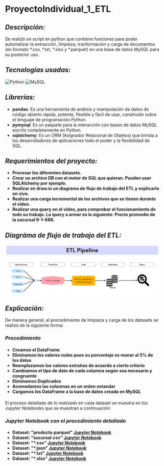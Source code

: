 # ProyectoIndividual_1_ETL

## _Descripción:_
Se realizó un script en python que contiene funciones para poder automatizar la extracción, limpieza, tranformación y carga de documentos (en formato *.csv, *.txt, *.xlsx y *.parquet) en una base de datos MySQL para su posterior uso.

## _Tecnologías usadas:_
![Python](https://img.shields.io/badge/Python-FFD43B?style=for-the-badge&logo=python&logoColor=blue)
![MySQL](https://img.shields.io/badge/MySQL-005C84?style=for-the-badge&logo=mysql&logoColor=white)

## _Librerías:_
<ul>
    <li><strong>pandas</strong>: Es una herramienta de análisis y manipulación de datos de código abierto rápida, potente, flexible y fácil de usar, construido sobre el lenguaje de programación Python.</li>
    <li><strong>pymysql</strong>: Es un paquete para la interacción con bases de datos MySQL escrito completamente en Python.</li>
    <li><strong>sqlalchemy</strong>: Es un ORM (Asignador Relacional de Objetos) que brinda a los desarrolladores de aplicaciones todo el poder y la flexibilidad de SQL.</li>
</ul>

## _Requerimientos del proyecto:_
<ul>
  <li><strong>Procesar los diferentes datasets.</strong></li>
  <li><strong>Crear un archivo DB con el motor de SQL que quieran. Pueden usar SQLAlchemy por ejemplo.</strong></li>
  <li><strong>Realizar en draw.io un diagrama de flujo de trabajo del ETL y explicarlo en vivo.</strong></li>
  <li><strong>Realizar una carga incremental de los archivos que se tienen durante el video.</strong></li>
  <li><strong>Realizar una query en el video, para comprobar el funcionamiento de todo su trabajo. La query a armar es la siguiente: Precio promedio de la sucursal 9-1-688.</strong></li>
</ul>

## _Diagráma de flujo de trabajo del ETL:_
<img src="/src_/DiagramaFlujo_ETL.png">

## _Explicación:_
De manera general, el procedimiento de limpieza y carga de los datasets se realizó de la siguiente forma:

<h3>
  <i>Procedimiento</i>
  <h4>
    <ul>
      <li><strong>Creamos el DataFrame</strong></li>
      <li><strong>Eliminamos los valores nulos pues su porcentaje es menor al 5% de los datos</strong></li>
      <li><strong>Reemplazamos los valores extraños de acuerdo a cierto criterio</strong></li>
      <li><strong>Cambiamos el tipo de dato de cada columna según sea necesario y congruente</strong></li>
      <li><strong>Eliminamos Duplicados</strong></li>
      <li><strong>Acomodamos las columnas en un orden estandar</strong></li>
      <li><strong>Cargamos los DataFrame a la base de datos creada en MySQL</strong></li>
    </ul>
   <h4>
</h3>

El proceso detallado de lo realizado en cada dataset se muestra en los Jupyter Notebooks que se muestran a continuación:

<h3>
  <i>Jupyter Notebook con el procedimiento detallado</i>
  <h4>
    <ul>
      <li>
        <strong>Dataset: "producto.parquet"</strong>
        <a href="https://github.com/JozCrzBrgn/ProyectoIndividual_1_ETL/blob/main/Producto.ipynb">Jupyter Notebook</a>
      </li>
      <li>
        <strong>Dataset: "sucursal.csv"</strong> 
        <a href="https://github.com/JozCrzBrgn/ProyectoIndividual_1_ETL/blob/main/Sucursal.ipynb">Jupyter Notebook</a>
      </li>
      <li>
        <strong>Dataset: "*.csv"</strong> 
        <a href="https://github.com/JozCrzBrgn/ProyectoIndividual_1_ETL/blob/main/CSV.ipynb">Jupyter Notebook</a>
      </li>
      <li>
        <strong>Dataset: "*.json"</strong> 
        <a href="https://github.com/JozCrzBrgn/ProyectoIndividual_1_ETL/blob/main/JSON.ipynb">Jupyter Notebook</a>
      </li>
      <li>
        <strong>Dataset: "*.txt"</strong> 
        <a href="https://github.com/JozCrzBrgn/ProyectoIndividual_1_ETL/blob/main/TEXT.ipynb">Jupyter Notebook</a>
      </li>
      <li>
        <strong>Dataset: "*.xlsx"</strong> 
        <a href="https://github.com/JozCrzBrgn/ProyectoIndividual_1_ETL/blob/main/EXCEL.ipynb">Jupyter Notebook</a>
      </li>
    </ul>
   <h4>
</h3>






